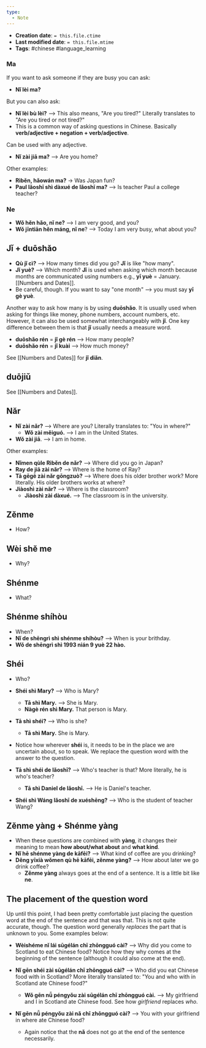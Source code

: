 ```yaml
---
type:
  - Note
---
```


* **Creation date**: `= this.file.ctime`
* **Last modified date**: `= this.file.mtime`
* **Tags**: #chinese #language_learning 

### Ma

If you want to ask someone if they are busy you can ask:
* **Nǐ lèi ma?** 

But you can also ask:
* **Nǐ lèi bù lèi?** --> This also means, "Are you tired?" Literally translates to "Are you tired or not tired?"
* This is a common way of asking questions in Chinese. Basically **verb/adjective + negation + verb/adjective**.

Can be used with any adjective.
* **Nǐ zài jiā ma?** --> Are you home?

Other examples:
*  **Rìběn, hǎowán ma?** -> Was Japan fun?
* **Paul lǎoshī shì dàxué de lǎoshī ma?** --> Is teacher Paul a college teacher?
### Ne

* **Wǒ hěn hǎo, nǐ ne?** --> I am very good, and you?
* **Wǒ jīntiān hěn máng, nǐ ne**? --> Today I am very busy, what about you?

## Jǐ + duōshǎo

* **Qù jǐ cì?** --> How many times did you go? **Jǐ** is like "how many".
* **Jǐ yuè?** --> Which month? **Jǐ** is used when asking which month because months are communicated using numbers e.g., **yī yuè** = January. [[Numbers and Dates]].
* Be careful, though. If you want to say "one month" --> you must say **yī gè yuè**.

Another way to ask how many is by using **duōshǎo**. It is usually used when asking for things like money, phone numbers, account numbers, etc. However, it can also be used somewhat interchangeably with **jǐ**. One key difference between them is that **jǐ** usually needs a measure word.

* **duōshǎo rén** = **jǐ gè rén** --> How many people?
* **duōshǎo rén** = **jǐ kuài** --> How much money?

See [[Numbers and Dates]] for **jǐ diǎn**.

## duōjiǔ

See [[Numbers and Dates]].
## Nǎr

* **Nǐ zài nǎr?** --> Where are you? Literally translates to: "You in where?"
	* **Wǒ zài měiguó.** --> I am in the United States.
* **Wǒ zài jiā**. --> I am in home.

Other examples:
* **Nǐmen qùle Rìběn de nǎr?** --> Where did you go in Japan?
* **Ray de jiā zài nǎr?** --> Where is the home of Ray?
* **Tā gēgē zài nǎr gōngzuò?** --> Where does his older brother work? More literally. His older brothers works at where?
* **Jiàoshì zài nǎr?** --> Where is the classroom?
	* **Jiàoshì zài dàxué.** --> The classroom is in the university.

## Zěnme

* How?

## Wèi shě me

* Why?

## Shénme

* What?

## Shénme shíhòu

* When?
* **Nǐ de shēngrì shì shénme shíhòu?** --> When is your brithday.
* **Wǒ de shēngrì shì 1993 nián 9 yuè 22 hào.**
## Shéi

* Who?
  
* **Shéi shì Mary?** --> Who is Mary?
	* **Tā shì Mary.** --> She is Mary.
	* **Nàgè rén shì Mary.** That person is Mary.
	  
* **Tā shì shéi?** --> Who is she?
	* **Tā shì Mary.** She is Mary.
	  
* Notice how wherever **shéi** is, it needs to be in the place we are uncertain about, so to speak. We replace the question word with the answer to the question.
  
* **Tā shì shéi de lǎoshī?** --> Who's teacher is that? More literally, he is who's teacher?
	* **Tā shì Daniel de lǎoshī.** --> He is Daniel's teacher.
	  
* **Shéi shì Wáng lǎoshī de xuéshēng?** --> Who is the student of teacher Wang?

## Zěnme yàng + Shénme yàng

* When these questions are combined with **yàng**, it changes their meaning to mean **how about/what about** and **what kind**.
* **Nǐ hē shénme yàng de kāfēi?** --> What kind of coffee are you drinking?
* **Děng yīxià wǒmen qù hē kāfēi, zěnme yàng?** --> How about later we go drink coffee?
	* **Zěnme yàng** always goes at the end of a sentence. It is a little bit like **ne**.
## The placement of the question word

Up until this point, I had been pretty comfortable just placing the question word at the end of the sentence and that was that. This is not quite accurate, though. The question word generally *replaces* the part that is unknown to you. Some examples below:

* **Wèishéme nǐ lái sūgélán chī zhōngguó cài?** --> Why did you come to Scotland to eat Chinese food? Notice how they why comes at the beginning of the sentence (although it could also come at the end).
  
* **Nǐ gēn shéi zài sūgélán chī zhōngguó cài?** --> Who did you eat Chinese food with in Scotland? More literally translated to: "You and who with in Scotland ate Chinese food?"
	* **Wǒ gēn nǚ péngyǒu zài sūgélán chī zhōngguó cài.** --> My girlfriend and I in Scotland ate Chinese food. See how *girlfriend* replaces *who*.
	  
* **Nǐ gēn nǚ péngyǒu zài nǎ chī zhōngguó cài?** --> You with your girlfriend in where ate Chinese food?
	* Again notice that the **nǎ** does not go at the end of the sentence necessarily.